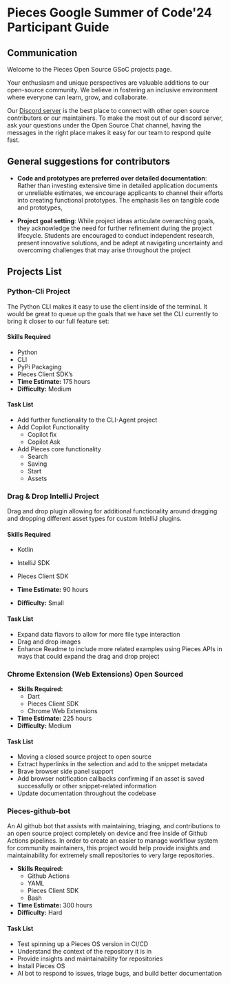 # Pieces Google Summer of Code'24 Participant Guide

## **Communication**

Welcome to the Pieces Open Source GSoC projects page. 

Your enthusiasm and unique perspectives are valuable additions to our open-source community. We believe in fostering an inclusive environment where everyone can learn, grow, and collaborate. 

Our [Discord server](discord.com/getpieces) is the best place to connect with other open source contributors or our maintainers. To make the most out of our discord server, ask your questions under the Open Source Chat channel, having the messages in the right place makes it easy for our team to respond quite fast. 


## **General suggestions for contributors**
- **Code and prototypes are preferred over detailed documentation**:
  Rather than investing extensive time in detailed application documents or unreliable estimates, we encourage applicants to channel their efforts into creating functional prototypes. The emphasis lies on tangible code and prototypes, 

- **Project goal setting**:
 While project ideas articulate overarching goals, they acknowledge the need for further refinement during the project lifecycle. Students are encouraged to conduct independent research, present innovative solutions, and be adept at navigating uncertainty and overcoming challenges that may arise throughout the project

## **Projects List**

### Python-Cli Project

The Python CLI makes it easy to use the client inside of the terminal. It would be great to queue up the goals that we have set the CLI currently to bring it closer to our full feature set:
	

#### Skills Required
  - Python
  - CLI
  - PyPi Packaging
  - Pieces Client SDK’s
- **Time Estimate:** 175 hours
- **Difficulty:** Medium

#### Task List

- Add further functionality to the CLI-Agent project
- Add Copilot Functionality
  - Copilot fix
  - Copilot Ask
- Add Pieces core functionality
  - Search
  - Saving
  - Start
  - Assets


### Drag & Drop IntelliJ Project

Drag and drop plugin allowing for additional functionality around dragging and dropping different asset types for custom IntelliJ plugins.

#### Skills Required

- Kotlin
- IntelliJ SDK
- Pieces Client SDK

- **Time Estimate:** 90 hours
- **Difficulty:** Small

#### Task List

- Expand data flavors to allow for more file type interaction
- Drag and drop images
- Enhance Readme to include more related examples using Pieces APIs in ways that could expand the drag and drop project

### Chrome Extension (Web Extensions) Open Sourced

- **Skills Required:**
  - Dart
  - Pieces Client SDK
  - Chrome Web Extensions
- **Time Estimate:** 225 hours
- **Difficulty:** Medium

#### Task List

- Moving a closed source project to open source
- Extract hyperlinks in the selection and add to the snippet metadata
- Brave browser side panel support
- Add browser notification callbacks confirming if an asset is saved successfully or other snippet-related information
- Update documentation throughout the codebase

### Pieces-github-bot

An AI github bot that assists with maintaining, triaging, and contributions to an open source project completely on device and free inside of Github Actions pipelines. In order to create an easier to manage workflow system for community maintainers, this project would help provide insights and maintainability for extremely small repositories to very large repositories.

- **Skills Required:**
  - Github Actions
  - YAML
  - Pieces Client SDK
  - Bash
- **Time Estimate:** 300 hours
- **Difficulty:** Hard

#### Task List

- Test spinning up a Pieces OS version in CI/CD
- Understand the context of the repository it is in
- Provide insights and maintainability for repositories
- Install Pieces OS
- AI bot to respond to issues, triage bugs, and build better documentation


